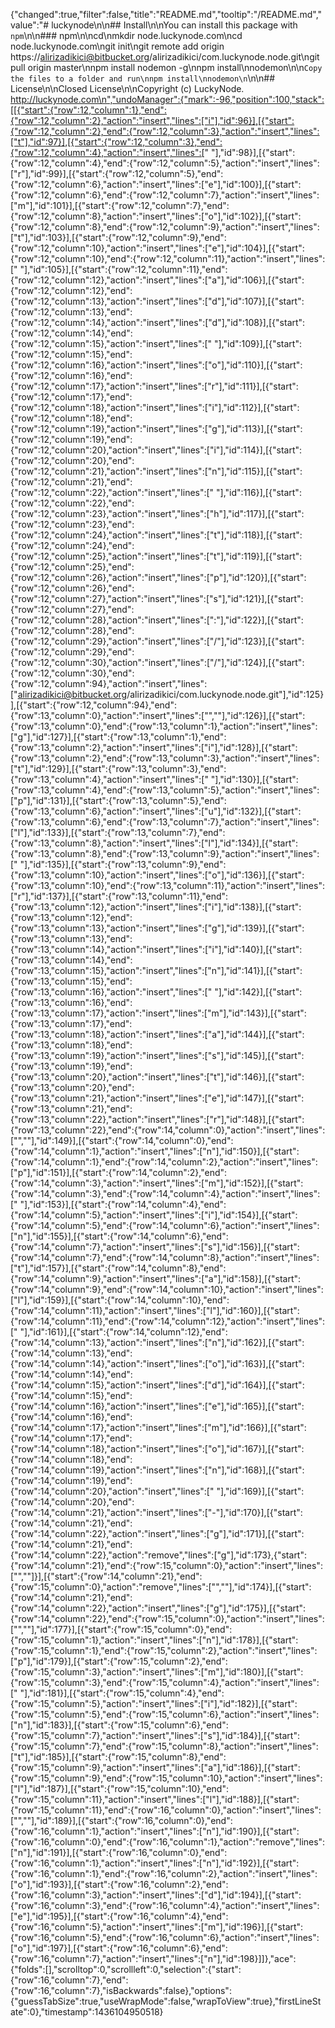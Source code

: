 {"changed":true,"filter":false,"title":"README.md","tooltip":"/README.md","value":"# luckynode\n\n## Install\n\nYou can install this package with `npm`\n\n### npm\n\ncd\nmkdir node.luckynode.com\ncd node.luckynode.com\ngit init\ngit remote add origin https://alirizadikici@bitbucket.org/alirizadikici/com.luckynode.node.git\ngit pull origin master\nnpm install nodemon -g\nnpm install\nnodemon\n\n```Copy the files to a folder and run\nnpm install\nnodemon\n```\n\n## License\n\nClosed License\n\nCopyright (c) LuckyNode. http://luckynode.com\n","undoManager":{"mark":-96,"position":100,"stack":[[{"start":{"row":12,"column":1},"end":{"row":12,"column":2},"action":"insert","lines":["i"],"id":96}],[{"start":{"row":12,"column":2},"end":{"row":12,"column":3},"action":"insert","lines":["t"],"id":97}],[{"start":{"row":12,"column":3},"end":{"row":12,"column":4},"action":"insert","lines":[" "],"id":98}],[{"start":{"row":12,"column":4},"end":{"row":12,"column":5},"action":"insert","lines":["r"],"id":99}],[{"start":{"row":12,"column":5},"end":{"row":12,"column":6},"action":"insert","lines":["e"],"id":100}],[{"start":{"row":12,"column":6},"end":{"row":12,"column":7},"action":"insert","lines":["m"],"id":101}],[{"start":{"row":12,"column":7},"end":{"row":12,"column":8},"action":"insert","lines":["o"],"id":102}],[{"start":{"row":12,"column":8},"end":{"row":12,"column":9},"action":"insert","lines":["t"],"id":103}],[{"start":{"row":12,"column":9},"end":{"row":12,"column":10},"action":"insert","lines":["e"],"id":104}],[{"start":{"row":12,"column":10},"end":{"row":12,"column":11},"action":"insert","lines":[" "],"id":105}],[{"start":{"row":12,"column":11},"end":{"row":12,"column":12},"action":"insert","lines":["a"],"id":106}],[{"start":{"row":12,"column":12},"end":{"row":12,"column":13},"action":"insert","lines":["d"],"id":107}],[{"start":{"row":12,"column":13},"end":{"row":12,"column":14},"action":"insert","lines":["d"],"id":108}],[{"start":{"row":12,"column":14},"end":{"row":12,"column":15},"action":"insert","lines":[" "],"id":109}],[{"start":{"row":12,"column":15},"end":{"row":12,"column":16},"action":"insert","lines":["o"],"id":110}],[{"start":{"row":12,"column":16},"end":{"row":12,"column":17},"action":"insert","lines":["r"],"id":111}],[{"start":{"row":12,"column":17},"end":{"row":12,"column":18},"action":"insert","lines":["i"],"id":112}],[{"start":{"row":12,"column":18},"end":{"row":12,"column":19},"action":"insert","lines":["g"],"id":113}],[{"start":{"row":12,"column":19},"end":{"row":12,"column":20},"action":"insert","lines":["i"],"id":114}],[{"start":{"row":12,"column":20},"end":{"row":12,"column":21},"action":"insert","lines":["n"],"id":115}],[{"start":{"row":12,"column":21},"end":{"row":12,"column":22},"action":"insert","lines":[" "],"id":116}],[{"start":{"row":12,"column":22},"end":{"row":12,"column":23},"action":"insert","lines":["h"],"id":117}],[{"start":{"row":12,"column":23},"end":{"row":12,"column":24},"action":"insert","lines":["t"],"id":118}],[{"start":{"row":12,"column":24},"end":{"row":12,"column":25},"action":"insert","lines":["t"],"id":119}],[{"start":{"row":12,"column":25},"end":{"row":12,"column":26},"action":"insert","lines":["p"],"id":120}],[{"start":{"row":12,"column":26},"end":{"row":12,"column":27},"action":"insert","lines":["s"],"id":121}],[{"start":{"row":12,"column":27},"end":{"row":12,"column":28},"action":"insert","lines":[":"],"id":122}],[{"start":{"row":12,"column":28},"end":{"row":12,"column":29},"action":"insert","lines":["/"],"id":123}],[{"start":{"row":12,"column":29},"end":{"row":12,"column":30},"action":"insert","lines":["/"],"id":124}],[{"start":{"row":12,"column":30},"end":{"row":12,"column":94},"action":"insert","lines":["alirizadikici@bitbucket.org/alirizadikici/com.luckynode.node.git"],"id":125}],[{"start":{"row":12,"column":94},"end":{"row":13,"column":0},"action":"insert","lines":["",""],"id":126}],[{"start":{"row":13,"column":0},"end":{"row":13,"column":1},"action":"insert","lines":["g"],"id":127}],[{"start":{"row":13,"column":1},"end":{"row":13,"column":2},"action":"insert","lines":["i"],"id":128}],[{"start":{"row":13,"column":2},"end":{"row":13,"column":3},"action":"insert","lines":["t"],"id":129}],[{"start":{"row":13,"column":3},"end":{"row":13,"column":4},"action":"insert","lines":[" "],"id":130}],[{"start":{"row":13,"column":4},"end":{"row":13,"column":5},"action":"insert","lines":["p"],"id":131}],[{"start":{"row":13,"column":5},"end":{"row":13,"column":6},"action":"insert","lines":["u"],"id":132}],[{"start":{"row":13,"column":6},"end":{"row":13,"column":7},"action":"insert","lines":["l"],"id":133}],[{"start":{"row":13,"column":7},"end":{"row":13,"column":8},"action":"insert","lines":["l"],"id":134}],[{"start":{"row":13,"column":8},"end":{"row":13,"column":9},"action":"insert","lines":[" "],"id":135}],[{"start":{"row":13,"column":9},"end":{"row":13,"column":10},"action":"insert","lines":["o"],"id":136}],[{"start":{"row":13,"column":10},"end":{"row":13,"column":11},"action":"insert","lines":["r"],"id":137}],[{"start":{"row":13,"column":11},"end":{"row":13,"column":12},"action":"insert","lines":["i"],"id":138}],[{"start":{"row":13,"column":12},"end":{"row":13,"column":13},"action":"insert","lines":["g"],"id":139}],[{"start":{"row":13,"column":13},"end":{"row":13,"column":14},"action":"insert","lines":["i"],"id":140}],[{"start":{"row":13,"column":14},"end":{"row":13,"column":15},"action":"insert","lines":["n"],"id":141}],[{"start":{"row":13,"column":15},"end":{"row":13,"column":16},"action":"insert","lines":[" "],"id":142}],[{"start":{"row":13,"column":16},"end":{"row":13,"column":17},"action":"insert","lines":["m"],"id":143}],[{"start":{"row":13,"column":17},"end":{"row":13,"column":18},"action":"insert","lines":["a"],"id":144}],[{"start":{"row":13,"column":18},"end":{"row":13,"column":19},"action":"insert","lines":["s"],"id":145}],[{"start":{"row":13,"column":19},"end":{"row":13,"column":20},"action":"insert","lines":["t"],"id":146}],[{"start":{"row":13,"column":20},"end":{"row":13,"column":21},"action":"insert","lines":["e"],"id":147}],[{"start":{"row":13,"column":21},"end":{"row":13,"column":22},"action":"insert","lines":["r"],"id":148}],[{"start":{"row":13,"column":22},"end":{"row":14,"column":0},"action":"insert","lines":["",""],"id":149}],[{"start":{"row":14,"column":0},"end":{"row":14,"column":1},"action":"insert","lines":["n"],"id":150}],[{"start":{"row":14,"column":1},"end":{"row":14,"column":2},"action":"insert","lines":["p"],"id":151}],[{"start":{"row":14,"column":2},"end":{"row":14,"column":3},"action":"insert","lines":["m"],"id":152}],[{"start":{"row":14,"column":3},"end":{"row":14,"column":4},"action":"insert","lines":[" "],"id":153}],[{"start":{"row":14,"column":4},"end":{"row":14,"column":5},"action":"insert","lines":["i"],"id":154}],[{"start":{"row":14,"column":5},"end":{"row":14,"column":6},"action":"insert","lines":["n"],"id":155}],[{"start":{"row":14,"column":6},"end":{"row":14,"column":7},"action":"insert","lines":["s"],"id":156}],[{"start":{"row":14,"column":7},"end":{"row":14,"column":8},"action":"insert","lines":["t"],"id":157}],[{"start":{"row":14,"column":8},"end":{"row":14,"column":9},"action":"insert","lines":["a"],"id":158}],[{"start":{"row":14,"column":9},"end":{"row":14,"column":10},"action":"insert","lines":["l"],"id":159}],[{"start":{"row":14,"column":10},"end":{"row":14,"column":11},"action":"insert","lines":["l"],"id":160}],[{"start":{"row":14,"column":11},"end":{"row":14,"column":12},"action":"insert","lines":[" "],"id":161}],[{"start":{"row":14,"column":12},"end":{"row":14,"column":13},"action":"insert","lines":["n"],"id":162}],[{"start":{"row":14,"column":13},"end":{"row":14,"column":14},"action":"insert","lines":["o"],"id":163}],[{"start":{"row":14,"column":14},"end":{"row":14,"column":15},"action":"insert","lines":["d"],"id":164}],[{"start":{"row":14,"column":15},"end":{"row":14,"column":16},"action":"insert","lines":["e"],"id":165}],[{"start":{"row":14,"column":16},"end":{"row":14,"column":17},"action":"insert","lines":["m"],"id":166}],[{"start":{"row":14,"column":17},"end":{"row":14,"column":18},"action":"insert","lines":["o"],"id":167}],[{"start":{"row":14,"column":18},"end":{"row":14,"column":19},"action":"insert","lines":["n"],"id":168}],[{"start":{"row":14,"column":19},"end":{"row":14,"column":20},"action":"insert","lines":[" "],"id":169}],[{"start":{"row":14,"column":20},"end":{"row":14,"column":21},"action":"insert","lines":["-"],"id":170}],[{"start":{"row":14,"column":21},"end":{"row":14,"column":22},"action":"insert","lines":["g"],"id":171}],[{"start":{"row":14,"column":21},"end":{"row":14,"column":22},"action":"remove","lines":["g"],"id":173},{"start":{"row":14,"column":21},"end":{"row":15,"column":0},"action":"insert","lines":["",""]}],[{"start":{"row":14,"column":21},"end":{"row":15,"column":0},"action":"remove","lines":["",""],"id":174}],[{"start":{"row":14,"column":21},"end":{"row":14,"column":22},"action":"insert","lines":["g"],"id":175}],[{"start":{"row":14,"column":22},"end":{"row":15,"column":0},"action":"insert","lines":["",""],"id":177}],[{"start":{"row":15,"column":0},"end":{"row":15,"column":1},"action":"insert","lines":["n"],"id":178}],[{"start":{"row":15,"column":1},"end":{"row":15,"column":2},"action":"insert","lines":["p"],"id":179}],[{"start":{"row":15,"column":2},"end":{"row":15,"column":3},"action":"insert","lines":["m"],"id":180}],[{"start":{"row":15,"column":3},"end":{"row":15,"column":4},"action":"insert","lines":[" "],"id":181}],[{"start":{"row":15,"column":4},"end":{"row":15,"column":5},"action":"insert","lines":["i"],"id":182}],[{"start":{"row":15,"column":5},"end":{"row":15,"column":6},"action":"insert","lines":["n"],"id":183}],[{"start":{"row":15,"column":6},"end":{"row":15,"column":7},"action":"insert","lines":["s"],"id":184}],[{"start":{"row":15,"column":7},"end":{"row":15,"column":8},"action":"insert","lines":["t"],"id":185}],[{"start":{"row":15,"column":8},"end":{"row":15,"column":9},"action":"insert","lines":["a"],"id":186}],[{"start":{"row":15,"column":9},"end":{"row":15,"column":10},"action":"insert","lines":["l"],"id":187}],[{"start":{"row":15,"column":10},"end":{"row":15,"column":11},"action":"insert","lines":["l"],"id":188}],[{"start":{"row":15,"column":11},"end":{"row":16,"column":0},"action":"insert","lines":["",""],"id":189}],[{"start":{"row":16,"column":0},"end":{"row":16,"column":1},"action":"insert","lines":["n"],"id":190}],[{"start":{"row":16,"column":0},"end":{"row":16,"column":1},"action":"remove","lines":["n"],"id":191}],[{"start":{"row":16,"column":0},"end":{"row":16,"column":1},"action":"insert","lines":["n"],"id":192}],[{"start":{"row":16,"column":1},"end":{"row":16,"column":2},"action":"insert","lines":["o"],"id":193}],[{"start":{"row":16,"column":2},"end":{"row":16,"column":3},"action":"insert","lines":["d"],"id":194}],[{"start":{"row":16,"column":3},"end":{"row":16,"column":4},"action":"insert","lines":["e"],"id":195}],[{"start":{"row":16,"column":4},"end":{"row":16,"column":5},"action":"insert","lines":["m"],"id":196}],[{"start":{"row":16,"column":5},"end":{"row":16,"column":6},"action":"insert","lines":["o"],"id":197}],[{"start":{"row":16,"column":6},"end":{"row":16,"column":7},"action":"insert","lines":["n"],"id":198}]]},"ace":{"folds":[],"scrolltop":0,"scrollleft":0,"selection":{"start":{"row":16,"column":7},"end":{"row":16,"column":7},"isBackwards":false},"options":{"guessTabSize":true,"useWrapMode":false,"wrapToView":true},"firstLineState":0},"timestamp":1436104950518}